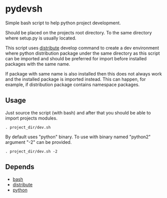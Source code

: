 pydevsh
=========

Simple bash script to help python project development.

Should be placed on the projects root directory. To the same directory where
setup.py is usually located.

This script uses [distribute](https://pypi.python.org/pypi/distribute) develop
command to create a dev environment where python distribution package under the
same directory as this script can be imported and should be preferred for import
before installed packages with the same name.

If package with same name is also installed then this does not always work and
the installed package is imported instead. This can happen, for example, if
distribution package contains namespace packages.


Usage
-----

Just source the script (with bash) and after that you should be able to import
projects modules.

    . project_dir/dev.sh

By default uses "python" binary. To use with binary named "python2" argument
"-2" can be provided.

    . project_dir/dev.sh -2


Depends
-------

* [bash](https://www.gnu.org/software/bash/)
* [distribute](https://pypi.python.org/pypi/distribute/)
* [python](http://www.python.org/)

